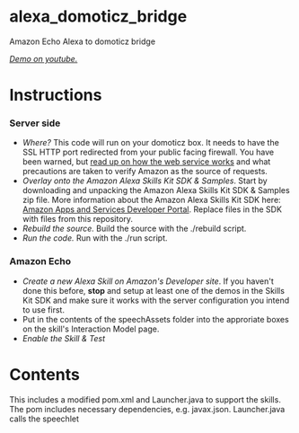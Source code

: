 # alexa_domoticz_bridge
Amazon Echo Alexa to domoticz bridge

[_Demo on youtube._](https://www.youtube.com/watch?v=BCLQecMM_tg)

# Instructions

### Server side
* _Where?_ This code will run on your domoticz box.  It needs to have the SSL HTTP port redirected from your public facing firewall. You have been warned, but [read up on how the web service works](https://developer.amazon.com/public/solutions/alexa/alexa-skills-kit/docs/developing-an-alexa-skill-as-a-web-service) and what precautions are taken to verify Amazon as the source of requests.
* _Overlay onto the Amazon Alexa Skills Kit SDK & Samples_.  Start by downloading and unpacking the Amazon Alexa Skills Kit SDK & Samples zip file. More information about the Amazon Alexa Skills Kit SDK here: [Amazon Apps and Services Developer Portal](https://developer.amazon.com/appsandservices/solutions/alexa/alexa-skills-kit/).  Replace files in the SDK with files from this repository. 
* _Rebuild the source._  Build the source with the ./rebuild script.
* _Run the code._ Run with the ./run script.
### Amazon Echo 
* _Create a new Alexa Skill on Amazon's Developer site_.  If you haven't done this before, **stop** and setup at least one of the demos in the Skills Kit SDK and make sure it works with the server configuration you intend to use first.
* Put in the contents of the speechAssets folder into the approriate boxes on the skill's Interaction Model page.
* _Enable the Skill & Test_

# Contents
This includes a modified pom.xml and Launcher.java to support the skills.  The pom includes necessary dependencies, e.g. javax.json. Launcher.java calls the speechlet
